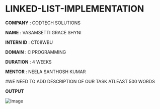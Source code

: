 # LINKED-LIST-IMPLEMENTATION

 **COMPANY** : CODTECH SOLUTIONS

 **NAME** : VASAMSETTI GRACE SHYNI

 **INTERN ID**  : CT08WBU

 **DOMAIN** : C PROGRAMMING

 **DURATION** : 4 WEEKS 

 **MENTOR** : NEELA SANTHOSH KUMAR

 #WE NEED TO ADD DESCRIPTION OF OUR TASK ATLEAST 500 WORDS

**OUTPUT**

![Image](https://github.com/user-attachments/assets/5d9d334f-9e5c-4a27-ae14-60e4bc26ceed)
